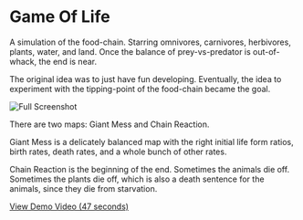 # Game Of Life

A simulation of the food-chain. Starring omnivores, carnivores, herbivores, plants, water, and land. Once the balance of prey-vs-predator is out-of-whack, the end is near.

The original idea was to just have fun developing. Eventually, the idea to experiment with the tipping-point of the food-chain became the goal.

![Full Screenshot](https://zhoumike.com/assets/img/projects/game-of-life-simulation/full_screenshot.jpg)

There are two maps: Giant Mess and Chain Reaction.

Giant Mess is a delicately balanced map with the right initial life form ratios, birth rates, death rates, and a whole bunch of other rates.

Chain Reaction is the beginning of the end. Sometimes the animals die off. Sometimes the plants die off, which is also a death sentence for the animals, since they die from starvation.

<a href="https://youtu.be/1l658kcB-rE">
  View Demo Video (47 seconds) <i class="fa fa-arrow-right" aria-hidden="true"></i>
</a>
